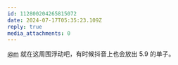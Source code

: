 ```yaml
---
id: 112800204265815072
date: 2024-07-17T05:35:23.109Z
reply: true
media_attachments: 0
---
```


[@m](https://ima.cm/@m) 就在这周围浮动吧，有时候抖音上也会放出 5.9 的单子。

